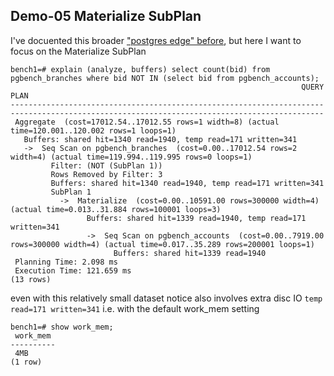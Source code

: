 ## Demo-05 Materialize SubPlan

I've docuented this broader ["postgres edge" before](../loadtest/postgres-gotcha01-not-in/README.md), but here I want to focus on the Materialize SubPlan

```
bench1=# explain (analyze, buffers) select count(bid) from pgbench_branches where bid NOT IN (select bid from pgbench_accounts);
                                                                 QUERY PLAN                                                                 
--------------------------------------------------------------------------------------------------------------------------------------------
 Aggregate  (cost=17012.54..17012.55 rows=1 width=8) (actual time=120.001..120.002 rows=1 loops=1)
   Buffers: shared hit=1340 read=1940, temp read=171 written=341
   ->  Seq Scan on pgbench_branches  (cost=0.00..17012.54 rows=2 width=4) (actual time=119.994..119.995 rows=0 loops=1)
         Filter: (NOT (SubPlan 1))
         Rows Removed by Filter: 3
         Buffers: shared hit=1340 read=1940, temp read=171 written=341
         SubPlan 1
           ->  Materialize  (cost=0.00..10591.00 rows=300000 width=4) (actual time=0.013..31.884 rows=100001 loops=3)
                 Buffers: shared hit=1339 read=1940, temp read=171 written=341
                 ->  Seq Scan on pgbench_accounts  (cost=0.00..7919.00 rows=300000 width=4) (actual time=0.017..35.289 rows=200001 loops=1)
                       Buffers: shared hit=1339 read=1940
 Planning Time: 2.098 ms
 Execution Time: 121.659 ms
(13 rows)
```


even with this relatively small dataset notice also involves extra disc IO `temp read=171 written=341` i.e. with the default work_mem setting

```
bench1=# show work_mem;
 work_mem 
----------
 4MB
(1 row)

```




